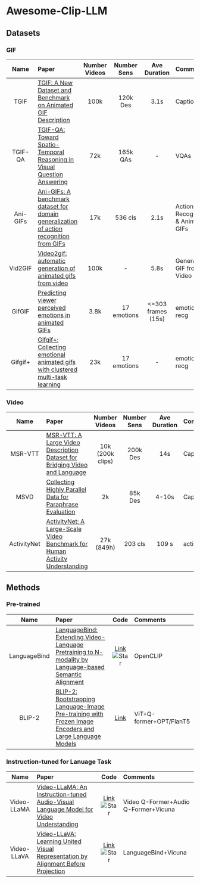 # Awesome-Clip-LLM
## Datasets 
### GIF

|Name|Paper|Number Videos|Number Sens| Ave Duration|Comments|
| :----:| :-------------| :----: |:----:| :----: |:---|
|TGIF|[TGIF: A New Dataset and Benchmark on Animated GIF Description](https://arxiv.org/pdf/1604.02748v2.pdf)|100k|120k Des|3.1s|Captioning|
|TGIF-QA|[TGIF-QA: Toward Spatio-Temporal Reasoning in Visual Question Answering](https://arxiv.org/pdf/1704.04497.pdf)|72k|165k QAs|-|VQAs|
|Ani-GIFs|[Ani-GIFs: A benchmark dataset for domain generalization of action recognition from GIFs](https://www.frontiersin.org/articles/10.3389/fcomp.2022.876846/full)|17k|536 cls|2.1s|Action Recognitaion & Animated GIFs|
|Vid2GIF|[Video2gif: automatic generation of animated gifs from video](https://arxiv.org/pdf/1605.04850.pdf)|100k|-|5.8s|Generating GIF from Video|
|GifGIF|[Predicting viewer perceived emotions in animated GIFs](https://www.ee.columbia.edu/ln/dvmm/publications/14/grand14-jou.pdf)|3.8k|17 emotions|<=303 frames (15s)|emotions recg|
|Gifgif+|[Gifgif+: Collecting emotional animated gifs with clustered multi-task learning](https://ieeexplore.ieee.org/document/8273647)|23k|17 emotions|-|emotions recg|



### Video
|Name|Paper|Number Videos|Number Sens| Ave Duration|Comments|
| :----:| :-------------| :----: |:----: | :----: |:---|
|MSR-VTT|[MSR-VTT: A Large Video Description Dataset for Bridging Video and Language](https://www.microsoft.com/en-us/research/wp-content/uploads/2016/06/cvpr16.msr-vtt.tmei_-1.pdf)|10k (200k clips)|200k Des|14s|Captiong|
|MSVD|[Collecting Highly Parallel Data for Paraphrase Evaluation](https://aclanthology.org/P11-1020.pdf)|2k|85k Des|4-10s|Captioning|
|ActivityNet|[ActivityNet: A Large-Scale Video Benchmark for Human Activity Understanding](https://www.cv-foundation.org/openaccess/content_cvpr_2015/papers/Heilbron_ActivityNet_A_Large-Scale_2015_CVPR_paper.pdf)|27k (849h)|203 cls|109 s|activity reg|

## Methods

### Pre-trained 
|Name|Paper|Code|Comments|
|:----:|:-------------|:----:|:----|
|LanguageBind|[LanguageBind: Extending Video-Language Pretraining to N-modality by Language-based Semantic Alignment](https://arxiv.org/pdf/2310.01852.pdf)|[Link](https://github.com/PKU-YuanGroup/LanguageBind)![Star](https://img.shields.io/github/stars/PKU-YuanGroup/LanguageBind.svg?style=social&label=Star)|OpenCLIP|
|BLIP-2|[BLIP-2: Bootstrapping Language-Image Pre-training with Frozen Image Encoders and Large Language Models](https://arxiv.org/pdf/2301.12597.pdf)|[Link](https://github.com/salesforce/LAVIS/tree/main/projects/blip2)|ViT+Q-former+OPT/FlanT5|

### Instruction-tuned for Lanuage Task
|Name|Paper|Code|Comments|
|:----:|:-------------|:----:|:----|
|Video-LLaMA|[Video-LLaMA: An Instruction-tuned Audio-Visual Language Model for Video Understanding](https://arxiv.org/pdf/2306.02858.pdf)|[Link](https://github.com/DAMO-NLP-SG/Video-LLaMA)![Star](https://img.shields.io/github/stars/DAMO-NLP-SG/Video-LLaMA.svg?style=social&label=Star)|Video Q-Former+Audio Q-Former+Vicuna |
|Video-LLaVA|[Video-LLaVA: Learning United Visual Representation by Alignment Before Projection](https://arxiv.org/pdf/2311.10122.pdf)|[Link](https://github.com/PKU-YuanGroup/Video-LLaVA)![Star](https://img.shields.io/github/stars/PKU-YuanGroup/Video-LLaVA.svg?style=social&label=Star)|LanguageBind+Vicuna|

